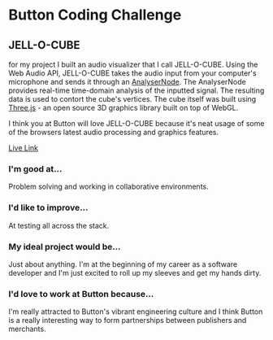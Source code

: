 # Button Coding Challenge

## JELL-O-CUBE
for my project I built an audio visualizer that I call JELL-O-CUBE. Using the Web Audio API, JELL-O-CUBE takes the audio input from your computer's microphone and sends it through an [AnalyserNode](https://developer.mozilla.org/en-US/docs/Web/API/AnalyserNode). The AnalyserNode provides real-time time-domain analysis of the inputted signal. The resulting data is used to contort the cube's vertices. The cube itself was built using [Three.js](https://threejs.org/) - an open source 3D graphics library built on top of WebGL.

I think you at Button will love JELL-O-CUBE because it's neat usage of some of the browsers latest audio processing and graphics features.

[Live Link](http://eakman.github.io/button_frontend_challenge)

### I'm good at...
Problem solving and working in collaborative environments.

### I'd like to improve...
At testing all across the stack.

### My ideal project would be...
Just about anything. I'm at the beginning of my career as a software developer and I'm just excited to roll up my sleeves and get my hands dirty.

### I'd love to work at Button because...
I'm really attracted to Button's vibrant engineering culture and I think Button is a really interesting way to form partnerships between publishers and merchants.
